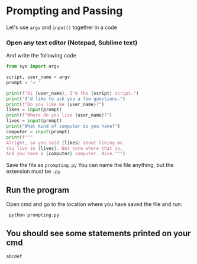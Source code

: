 # Prompting and Passing

Let's use `argv` and `input()` together in a code
### Open any text editor (Notepad, Sublime text)
And write the following code

```python
from sys import argv

script, user_name = argv
prompt = '> '

print(f"Hi {user_name}, I'm the {script} script.")
print("I'd like to ask you a few questions.")
print(f"Do you like me {user_name}?")
likes = input(prompt)
print(f"Where do you live {user_name}?")
lives = input(prompt)
print("What kind of computer do you have?")
computer = input(prompt)
print(f"""
Alright, so you said {likes} about liking me.
You live in {lives}. Not sure where that is.
And you have a {computer} computer. Nice.""")
```

Save the file as `prompting.py`
You can name the file anything, but the extension must be `.py`
## Run the program
Open cmd and go to the location where you have saved the file and run:
```bash
 python prompting.py
```

## You should see some statements printed on your cmd
```bash
abcdef
```


